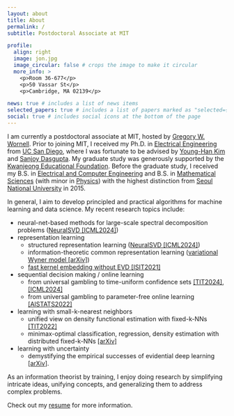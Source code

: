 ```yaml
---
layout: about
title: About
permalink: /
subtitle: Postdoctoral Associate at MIT

profile:
  align: right
  image: jon.jpg
  image_circular: false # crops the image to make it circular
  more_info: >
    <p>Room 36-677</p>
    <p>50 Vassar St</p>
    <p>Cambridge, MA 02139</p>

news: true # includes a list of news items
selected_papers: true # includes a list of papers marked as "selected={true}"
social: true # includes social icons at the bottom of the page
---
```


[//]: # '[//]: <span style="font-weight:bold"><mark>'
[//]: # "[//]: "
[//]: # "[//]: </mark></span>"

I am currently a postdoctoral associate at MIT, hosted by [Gregory W. Wornell](http://allegro.mit.edu/~gww/).
Prior to joining MIT, I received my Ph.D. in [Electrical Engineering](https://ece.ucsd.edu/) from [UC San Diego](https://ucsd.edu/),
where I was fortunate to be advised by [Young-Han Kim](https://web.eng.ucsd.edu/~yhk/) and [Sanjoy Dasgupta](https://cseweb.ucsd.edu/~dasgupta/).
My graduate study was generously supported by the [Kwanjeong Educational Foundation](http://www.ikef.or.kr/).
Before the graduate study, I received my B.S. in [Electrical and Computer Engineering](https://ece.snu.ac.kr/en) and B.S. in [Mathematical Sciences](https://www.math.snu.ac.kr/) (with minor in [Physics](https://physics.snu.ac.kr/en)) with the highest distinction from [Seoul National University](https://en.snu.ac.kr) in 2015.

In general, I aim to develop principled and practical algorithms for machine learning and data science.
My recent research topics include:

- neural-net-based methods for large-scale spectral decomposition problems ([NeuralSVD [ICML2024]](http://arxiv.org/abs/2402.03655))
- representation learning 
  - structured representation learning ([NeuralSVD [ICML2024]](http://arxiv.org/abs/2402.03655))
  - information-theoretic common representation learning ([variational Wyner model [arXiv]](http://arxiv.org/abs/1905.10945))
  - [fast kernel embedding without EVD [ISIT2021]](https://ieeexplore.ieee.org/document/9517746)
- sequential decision making / online learning
  - from universal gambling to time-uniform confidence sets [[TIT2024]](http://arxiv.org/abs/2207.12382), [[ICML2024]](http://arxiv.org/abs/2402.03683)
  - from universal gambling to parameter-free online learning [[AISTATS2022]](http://arxiv.org/abs/2202.02406)
- learning with small-k-nearest neighbors 
  - unified view on density functional estimation with fixed-k-NNs [[TIT2022]](http://arxiv.org/abs/1805.08342)
  - minimax-optimal classification, regression, density estimation with distributed fixed-k-NNs [[arXiv]](http://arxiv.org/abs/2202.02464)
- learning with uncertainty
  - demystifying the empirical successes of evidential deep learning [[arXiv](http://arxiv.org/abs/2402.06160)].

As an information theorist by training, I enjoy doing research by simplifying intricate ideas, unifying concepts, and generalizing them to address complex problems.

Check out my [resume](/resume) for more information.

